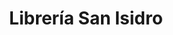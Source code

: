 ---
title: "Librería San Isidro"
url: /san-isidro-de-el-general/libreria-san-isidro/
shop: Bücher
---